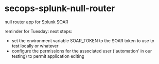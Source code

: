 # secops-splunk-null-router
null router app for Splunk SOAR

reminder for Tuesday: next steps:
- set the environment variable SOAR_TOKEN to the SOAR token to use to test locally or whatever
- configure the permissions for the associated user ('automation' in our testing) to permit application editing

